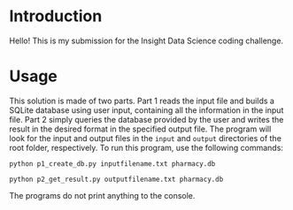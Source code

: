 # Introduction
Hello! This is my submission for the Insight Data Science coding challenge. 

# Usage
This solution is made of two parts. Part 1 reads the input file and builds a SQLite database using user input, containing all the information in the input file. Part 2 simply queries the database provided by the user and writes the result in the desired format in the specified output file. The program will look for the input and output files in the `input` and `output` directories of the root folder, respectively. To run this program, use the following commands:

`python p1_create_db.py inputfilename.txt pharmacy.db`

`python p2_get_result.py outputfilename.txt pharmacy.db`

The programs do not print anything to the console.

